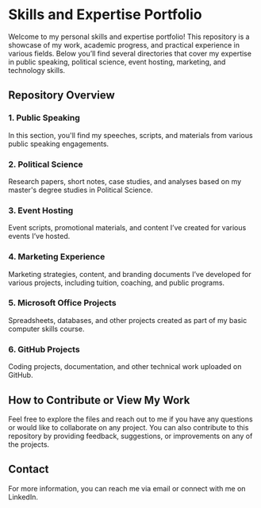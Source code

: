 
# Skills and Expertise Portfolio

Welcome to my personal skills and expertise portfolio! This repository is a showcase of my work, academic progress, and practical experience in various fields. Below you’ll find several directories that cover my expertise in public speaking, political science, event hosting, marketing, and technology skills.

## Repository Overview

### 1. **Public Speaking**  
In this section, you'll find my speeches, scripts, and materials from various public speaking engagements.

### 2. **Political Science**  
Research papers, short notes, case studies, and analyses based on my master's degree studies in Political Science.

### 3. **Event Hosting**  
Event scripts, promotional materials, and content I’ve created for various events I’ve hosted.

### 4. **Marketing Experience**  
Marketing strategies, content, and branding documents I’ve developed for various projects, including tuition, coaching, and public programs.

### 5. **Microsoft Office Projects**  
Spreadsheets, databases, and other projects created as part of my basic computer skills course.

### 6. **GitHub Projects**  
Coding projects, documentation, and other technical work uploaded on GitHub.

## How to Contribute or View My Work
Feel free to explore the files and reach out to me if you have any questions or would like to collaborate on any project. You can also contribute to this repository by providing feedback, suggestions, or improvements on any of the projects.

## Contact
For more information, you can reach me via email or connect with me on LinkedIn.
